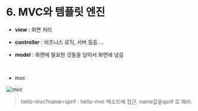 # 6. MVC와 템플릿 엔진

- **view** : 화면 처리

- **controller** : 비즈니스 로직, 서버 등등 ...

- **model** : 화면에 필요한 것들을 담아서 화면에 넘김


<br>

- mvc

![mvc](https://user-images.githubusercontent.com/102288426/189407987-e4f909ce-1536-419c-b16c-d4eb2bd0b7c7.png)

> hello-mvc?name=sprif : hello-mvc 메소드에 접근, name값을sprif 로 해라.
